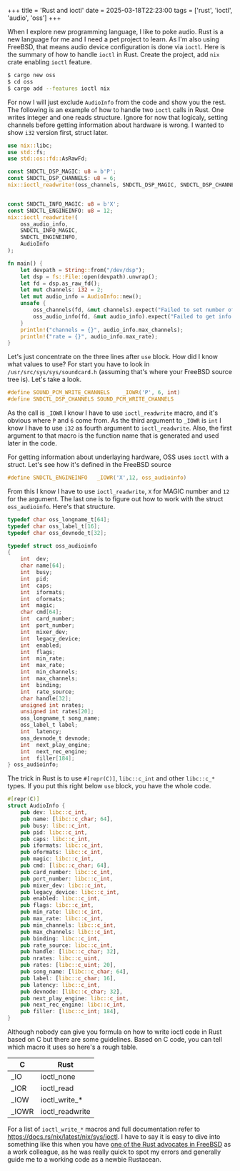 +++
title = 'Rust and ioctl'
date = 2025-03-18T22:23:00
tags = ['rust', 'ioctl', 'audio', 'oss']
+++


When I explore new programming language, I like to poke audio. Rust is a new language for me and I
need a pet project to learn. As I'm also using FreeBSD, that means audio device configuration is
done via `ioctl`. Here is the summary of how to handle `ioctl` in Rust. Create the project, add
`nix` crate enabling `ioctl` feature.

```sh
$ cargo new oss
$ cd oss
$ cargo add --features ioctl nix
```

For now I will just exclude `AudioInfo` from the code and show you the rest. The following is an
example of how to handle two `ioctl` calls in Rust. One writes integer and one reads structure.
Ignore for now that logicaly, setting channels before getting information about hardware is wrong.
I wanted to show `i32` version first, struct later.

```rust
use nix::libc;
use std::fs;
use std::os::fd::AsRawFd;

const SNDCTL_DSP_MAGIC: u8 = b'P';
const SNDCTL_DSP_CHANNELS: u8 = 6;
nix::ioctl_readwrite!(oss_channels, SNDCTL_DSP_MAGIC, SNDCTL_DSP_CHANNELS, i32);


const SNDCTL_INFO_MAGIC: u8 = b'X';
const SNDCTL_ENGINEINFO: u8 = 12;
nix::ioctl_readwrite!(
    oss_audio_info,
    SNDCTL_INFO_MAGIC,
    SNDCTL_ENGINEINFO,
    AudioInfo
);

fn main() {
    let devpath = String::from("/dev/dsp");
    let dsp = fs::File::open(devpath).unwrap();
    let fd = dsp.as_raw_fd();
    let mut channels: i32 = 2;
    let mut audio_info = AudioInfo::new();
    unsafe {
        oss_channels(fd, &mut channels).expect("Failed to set number of channels");
        oss_audio_info(fd, &mut audio_info).expect("Failed to get info on device");
    }
    println!("channels = {}", audio_info.max_channels);
    println!("rate = {}", audio_info.max_rate);
}
```

Let's just concentrate on the three lines after `use` block. How did I know what values to use? For
start you have to look in `/usr/src/sys/sys/soundcard.h` (assuming that's where your FreeBSD source
tree is). Let's take a look.

```c
#define SOUND_PCM_WRITE_CHANNELS	_IOWR('P', 6, int)
#define SNDCTL_DSP_CHANNELS	SOUND_PCM_WRITE_CHANNELS
```

As the call is `_IOWR` I know I have to use `ioctl_readwrite` macro, and it's obvious where `P` and
`6` come from. As the third argument to `_IOWR` is `int` I know I have to use `i32` as fourth
argument to `ioctl_readwrite`. Also, the first argument to that macro is the function name that is
generated and used later in the code.

For getting information about underlaying hardware, OSS uses `ioctl` with a struct. Let's see how
it's defined in the FreeBSD source

```c
#define SNDCTL_ENGINEINFO	_IOWR('X',12, oss_audioinfo)
```

From this I know I have to use `ioctl_readwrite`, `X` for MAGIC number and `12` for the argument.
The last one is to figure out how to work with the struct `oss_audioinfo`. Here's that structure.

```c
typedef char oss_longname_t[64];
typedef char oss_label_t[16];
typedef char oss_devnode_t[32];

typedef struct oss_audioinfo
{
    int	 dev;
    char name[64];
    int  busy;
    int  pid;
    int  caps;
    int  iformats;
    int  oformats;
    int	 magic;
    char cmd[64];
    int  card_number;
    int  port_number;
    int  mixer_dev;
    int  legacy_device;
    int  enabled;
    int  flags;
    int  min_rate;
    int  max_rate;
    int  min_channels;
    int  max_channels;
    int  binding;
    int  rate_source;
    char handle[32];
    unsigned int nrates;
    unsigned int rates[20];
    oss_longname_t song_name;
    oss_label_t label;
    int  latency;
    oss_devnode_t devnode;
    int  next_play_engine;
    int  next_rec_engine;
    int  filler[184];
} oss_audioinfo;
```

The trick in Rust is to use `#[repr(C)]`, `libc::c_int` and other `libc::c_*` types. If you put
this right below `use` block, you have the whole code.

```rust
#[repr(C)]
struct AudioInfo {
    pub dev: libc::c_int,
    pub name: [libc::c_char; 64],
    pub busy: libc::c_int,
    pub pid: libc::c_int,
    pub caps: libc::c_int,
    pub iformats: libc::c_int,
    pub oformats: libc::c_int,
    pub magic: libc::c_int,
    pub cmd: [libc::c_char; 64],
    pub card_number: libc::c_int,
    pub port_number: libc::c_int,
    pub mixer_dev: libc::c_int,
    pub legacy_device: libc::c_int,
    pub enabled: libc::c_int,
    pub flags: libc::c_int,
    pub min_rate: libc::c_int,
    pub max_rate: libc::c_int,
    pub min_channels: libc::c_int,
    pub max_channels: libc::c_int,
    pub binding: libc::c_int,
    pub rate_source: libc::c_int,
    pub handle: [libc::c_char; 32],
    pub nrates: libc::c_uint,
    pub rates: [libc::c_uint; 20],
    pub song_name: [libc::c_char; 64],
    pub label: [libc::c_char; 16],
    pub latency: libc::c_int,
    pub devnode: [libc::c_char; 32],
    pub next_play_engine: libc::c_int,
    pub next_rec_engine: libc::c_int,
    pub filler: [libc::c_int; 184],
}
```

Although nobody can give you formula on how to write ioctl code in Rust based on C but there are
some guidelines. Based on C code, you can tell which macro it uses so here's a rough table.

|   C   |     Rust        |
|-------|-----------------|
| _IO   | ioctl_none      |
| _IOR  | ioctl_read      |
| _IOW  | ioctl_write_*   |
| _IOWR | ioctl_readwrite |

For a list of `ioctl_write_*` macros and full documentation refer to
https://docs.rs/nix/latest/nix/sys/ioctl. I have to say it is easy to dive into something like this
when you have [one of the Rust advocates in FreeBSD](https://lists.freebsd.org/archives/freebsd-hackers/2024-January/002823.html)
as a work colleague, as he was really quick to spot my errors and generally guide me to a working
code as a newbie Rustacean.
